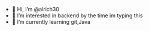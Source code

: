 - 👋 Hi, I’m @alrich30
- 👀 I’m interested in backend by the time im typing this
- 🌱 I’m currently learning git,Java
  

<!---
alrich30/alrich30 is a ✨ special ✨ repository because its `README.md` (this file) appears on your GitHub profile.
You can click the Preview link to take a look at your changes.
--->
